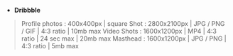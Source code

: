 - **Dribbble**
>Profile photos : 400x400px | square
>Shot : 2800x2100px | JPG / PNG / GIF | 4:3 ratio | 10mb max
>Video Shots : 1600x1200px | MP4 | 4:3 ratio | 24 sec max | 20mb max
>Masthead : 1600x1200px | JPG / PNG | 4:3 ratio | 5mb max